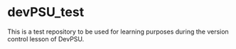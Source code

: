 # devPSU_test
This is a test repository to be used for learning purposes during the version control lesson of DevPSU.
